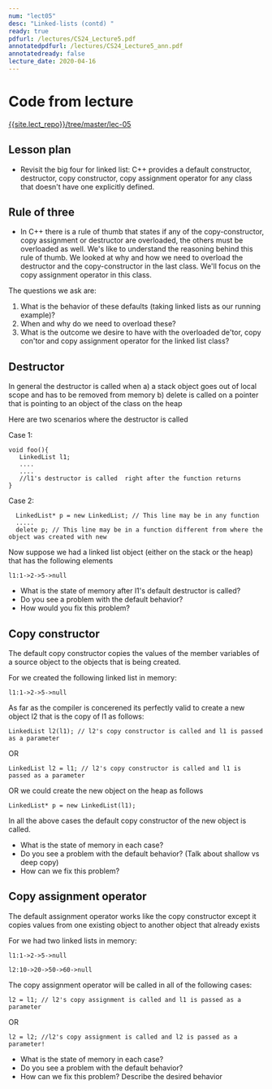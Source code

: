 ```yaml
---
num: "lect05"
desc: "Linked-lists (contd) "
ready: true
pdfurl: /lectures/CS24_Lecture5.pdf
annotatedpdfurl: /lectures/CS24_Lecture5_ann.pdf
annotatedready: false 
lecture_date: 2020-04-16
---
```


# Code from lecture
[{{site.lect_repo}}/tree/master/lec-05]({{site.lect_repo}}/tree/master/lec-05)


## Lesson plan
* Revisit the big four for linked list: C++ provides a default constructor, destructor, copy constructor, copy assignment operator for any class that doesn't have one explicitly defined.




## Rule of three
* In C++ there is a rule of thumb that states if any of the copy-constructor, copy assignment or destructor are overloaded, the others must be overloaded as well. We's like to understand the reasoning behind this rule of thumb. We looked at why and how we need to overload the destructor and the copy-constructor in the last class. We'll focus on the copy assignment operator in this class.

The questions we ask are:
1. What is the behavior of these defaults (taking linked lists as our running example)?
2. When and why do we need to overload these? 
3. What is the outcome we desire to have with the overloaded de'tor, copy con'tor and copy assignment operator for the linked list class?

## Destructor

In general the destructor is called when 
a) a stack object goes out of local scope and has to be removed from memory
b) delete is called on a pointer that is pointing to an object of the class on the heap

Here are two scenarios where the destructor is called

Case 1:
```
void foo(){
   LinkedList l1; 
   ....
   ....
   //l1's destructor is called  right after the function returns
}

```
Case 2:

```
  LinkedList* p = new LinkedList; // This line may be in any function
  .....
  delete p; // This line may be in a function different from where the object was created with new
```

Now suppose we had a linked list object (either on the stack or the heap) that has the following elements

```
l1:1->2->5->null
```  
* What is the state of memory after l1's default destructor is called?
* Do you see a problem with the default behavior?
* How would you fix this problem?


## Copy constructor

The default copy constructor copies the values of the member variables of a source object to the objects that is being created.

For we created the following linked list in memory:
```
l1:1->2->5->null
```
As far as the compiler is concerened its perfectly valid to create a new object l2 that is the copy of l1 as follows:

```
LinkedList l2(l1); // l2's copy constructor is called and l1 is passed as a parameter
```
OR 

```
LinkedList l2 = l1; // l2's copy constructor is called and l1 is passed as a parameter
```

OR we could create the new object on the heap as follows

```
LinkedList* p = new LinkedList(l1); 
```

In all the above cases the default copy constructor of the new object is called. 

* What is the state of memory in each case?
* Do you see a problem with the default behavior? (Talk about shallow vs deep copy)
* How can we fix this problem?


## Copy assignment operator

The default assignment operator works like the copy constructor except it copies values from one existing object to another object that already exists

For we had two linked lists in memory:
```
l1:1->2->5->null
```
```
l2:10->20->50->60->null
```

The copy assignment operator will be called in all of the following cases: 

```
l2 = l1; // l2's copy assignment is called and l1 is passed as a parameter
```
OR 

```
l2 = l2; //l2's copy assignment is called and l2 is passed as a parameter!
``` 

* What is the state of memory in each case?
* Do you see a problem with the default behavior? 
* How can we fix this problem? Describe the desired behavior





